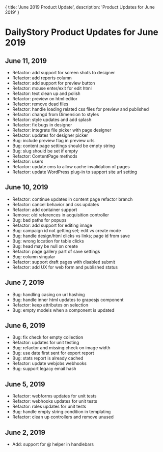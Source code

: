 {
	title: 'June 2019 Product Update',
	description: 'Product Updates for June 2019'
}
# DailyStory Product Updates for June 2019
## June 11, 2019
* Refactor: add support for screen shots to designer
* Refactor: add reports column
* Refactor: add support for preview button
* Refactor: mouse enter/exit for edit html
* Refactor: text clean up and polish
* Refactor: preview on html editor
* Refactor: remove dead files
* Refactor: handle loading related css files for preview and published
* Refactor: changd from Dimension to styles
* Refactor: style updates and add splash
* Refactor: fix bugs in designer
* Refactor: integrate file picker with page designer
* Refactor: updates for designer picker
* Bug: include preview flag in preview urls
* Bug: content page settings should be empty string
* Bug: slug should be set if empty
* Refactor: ContentPage methods
* Refactor: users
* Refactor: update cms to allow cache invalidation of pages
* Refactor: update WordPress plug-in to support site url setting

## June 10, 2019
* Refactor: continue updates in content page refactor branch
* Refactor: cancel behavior and css updates
* Refactor: add container support
* Remove: old references in acquisition controller
* Bug: bad paths for popups
* Refactor: add support for editing image
* Bug: campaign id not getting set; edit vs create mode
* Bug: handle design/html clicks vs links; page id from save
* Bug: wrong location for table clicks
* Bug: head may be null on create
* Refactor: page gallery part of save settings
* Bug: column singular
* Refactor: support draft pages with disabled submit
* Refactor: add UX for web form and published status

## June 7, 2019
* Bug: handling casing on url hashing
* Bug: handle inner html updates to grapesjs component
* Refactor: keep attributes on selection
* Bug: empty models when a component is updated

## June 6, 2019
* Bug: fix check for empty collection
* Refactor: updates for unit testing
* Bug: refactor and missing check on image width
* Bug: use date first sent for export report
* Bug: stats report is already cached
* Refactor: update webjobs webhooks
* Bug: support legacy email hash

## June 5, 2019
* Refactor: webforms updates for unit tests
* Refactor: webhooks updates for unit tests
* Refactor: roles updates for unit tests
* Bug: handle empty string condition in templating
* Refactor: clean up controllers and remove unused

## June 2, 2019
* Add: support for @ helper in handlebars
